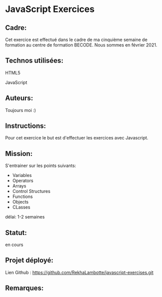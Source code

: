 # JavaScript Exercices


## Cadre:
Cet exercice est effectué dans le cadre de ma cinquième semaine de formation au centre de formation BECODE. 
Nous sommes en février 2021.

## Technos utilisées:
HTML5

JavaScript

## Auteurs: 
Toujours moi :)

## Instructions:
Pour cet exercice le but est d'effectuer les exercices avec Javascript.

## Mission:
S'entrainer sur les points suivants:
* Variables
* Operators
* Arrays
* Control Structures
* Functions
* Objects
* CLasses

délai: 1-2 semaines


## Statut:
en cours

## Projet déployé: 
Lien Github : https://github.com/RekhaLambotte/javascript-exercises.git 

## Remarques:

